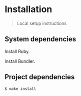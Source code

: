 # Installation
> Local setup instructions

## System dependencies

Install Ruby.

Install Bundler.

## Project dependencies

```sh
$ make install
```
